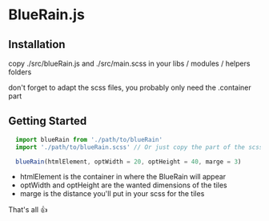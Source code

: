 # BlueRain.js

## Installation

copy ./src/blueRain.js and ./src/main.scss in your libs / modules / helpers folders

don't forget to adapt the scss files, you probably only need the .container part

## Getting Started

```JavaScript
  import blueRain from './path/to/blueRain'
  import './path/to/blueRain.scss' // Or just copy the part of the scss you need in your own scss
```

```JavaScript
  blueRain(htmlElement, optWidth = 20, optHeight = 40, marge = 3)
```

- htmlElement is the container in where the BlueRain will appear
- optWidth and optHeight are the wanted dimensions of the tiles
- marge is the distance you'll put in your scss for the tiles


That's all :+1:
